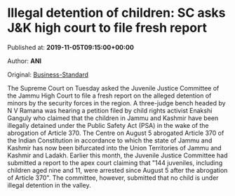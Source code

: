 
# Illegal detention of children: SC asks J&K high court to file fresh report

Published at: **2019-11-05T09:15:00+00:00**

Author: **ANI**

Original: [Business-Standard](https://www.business-standard.com/article/news-ani/sc-asks-j-k-hc-to-file-fresh-report-on-illegal-detention-of-children-119110500851_1.html)

The Supreme Court on Tuesday asked the Juvenile Justice Committee of the Jammu High Court to file a fresh report on the alleged detention of minors by the security forces in the region.
A three-judge bench headed by N V Ramana was hearing a petition filed by child rights activist Enakshi Ganguly who claimed that the children in Jammu and Kashmir have been illegally detained under the Public Safety Act (PSA) in the wake of the abrogation of Article 370.
The Centre on August 5 abrogated Article 370 of the Indian Constitution in accordance to which the state of Jammu and Kashmir has now been bifurcated into the Union Territories of Jammu and Kashmir and Ladakh.
Earlier this month, the Juvenile Justice Committee had submitted a report to the apex court claiming that "144 juveniles, including children aged nine and 11, were arrested since August 5 after the abrogation of Article 370".
The committee, however, submitted that no child is under illegal detention in the valley.
